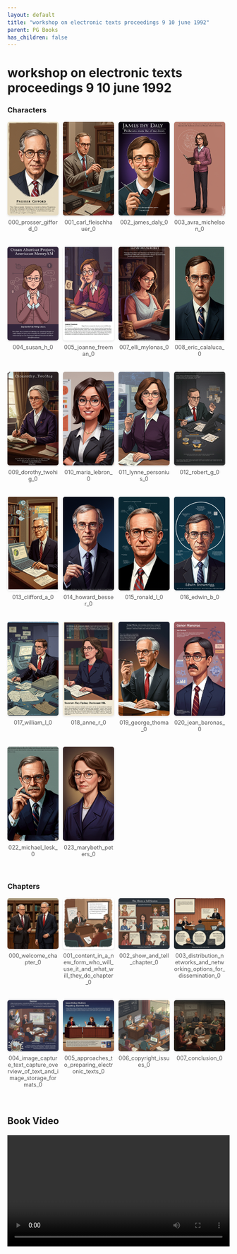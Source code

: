 ```yaml
---
layout: default
title: "workshop on electronic texts proceedings 9 10 june 1992"
parent: PG Books
has_children: false
---
```



<style>
.image-gallery {
  display: flex;
  flex-wrap: wrap;
  justify-content: space-between;
  margin-bottom: 20px;
}

.image-row {
  display: flex;
  justify-content: flex-start;
  width: 100%;
  margin-bottom: 20px;
}

.image-item {
  width: 23%;
  margin-right: 2%;
  text-align: center;
}

.image-item:last-child {
  margin-right: 0;
}

.image-item img {
  width: 100%;
  height: auto;
  object-fit: cover;
  border-radius: 5px;
  box-shadow: 0 2px 4px rgba(0,0,0,0.1);
}

.image-item p {
  margin-top: 5px;
  font-size: 0.9em;
  color: #555;
}

.video-container {
  margin: 20px 0;
}
</style>


# workshop on electronic texts proceedings 9 10 june 1992

<h3>Characters</h3>
<div class="image-gallery">
<div class="image-row">
  <div class="image-item">
    <img src="../../assets/pg_books_ai_generated_photos/workshop_on_electronic_texts_proceedings_9_10_june_1992/characters/000_prosser_gifford_0.png" alt="000_prosser_gifford_0">
    <p>000_prosser_gifford_0</p>
  </div>
  <div class="image-item">
    <img src="../../assets/pg_books_ai_generated_photos/workshop_on_electronic_texts_proceedings_9_10_june_1992/characters/001_carl_fleischhauer_0.png" alt="001_carl_fleischhauer_0">
    <p>001_carl_fleischhauer_0</p>
  </div>
  <div class="image-item">
    <img src="../../assets/pg_books_ai_generated_photos/workshop_on_electronic_texts_proceedings_9_10_june_1992/characters/002_james_daly_0.png" alt="002_james_daly_0">
    <p>002_james_daly_0</p>
  </div>
  <div class="image-item">
    <img src="../../assets/pg_books_ai_generated_photos/workshop_on_electronic_texts_proceedings_9_10_june_1992/characters/003_avra_michelson_0.png" alt="003_avra_michelson_0">
    <p>003_avra_michelson_0</p>
  </div>
</div>
<div class="image-row">
  <div class="image-item">
    <img src="../../assets/pg_books_ai_generated_photos/workshop_on_electronic_texts_proceedings_9_10_june_1992/characters/004_susan_h_0.png" alt="004_susan_h_0">
    <p>004_susan_h_0</p>
  </div>
  <div class="image-item">
    <img src="../../assets/pg_books_ai_generated_photos/workshop_on_electronic_texts_proceedings_9_10_june_1992/characters/005_joanne_freeman_0.png" alt="005_joanne_freeman_0">
    <p>005_joanne_freeman_0</p>
  </div>
  <div class="image-item">
    <img src="../../assets/pg_books_ai_generated_photos/workshop_on_electronic_texts_proceedings_9_10_june_1992/characters/007_elli_mylonas_0.png" alt="007_elli_mylonas_0">
    <p>007_elli_mylonas_0</p>
  </div>
  <div class="image-item">
    <img src="../../assets/pg_books_ai_generated_photos/workshop_on_electronic_texts_proceedings_9_10_june_1992/characters/008_eric_calaluca_0.png" alt="008_eric_calaluca_0">
    <p>008_eric_calaluca_0</p>
  </div>
</div>
<div class="image-row">
  <div class="image-item">
    <img src="../../assets/pg_books_ai_generated_photos/workshop_on_electronic_texts_proceedings_9_10_june_1992/characters/009_dorothy_twohig_0.png" alt="009_dorothy_twohig_0">
    <p>009_dorothy_twohig_0</p>
  </div>
  <div class="image-item">
    <img src="../../assets/pg_books_ai_generated_photos/workshop_on_electronic_texts_proceedings_9_10_june_1992/characters/010_maria_lebron_0.png" alt="010_maria_lebron_0">
    <p>010_maria_lebron_0</p>
  </div>
  <div class="image-item">
    <img src="../../assets/pg_books_ai_generated_photos/workshop_on_electronic_texts_proceedings_9_10_june_1992/characters/011_lynne_personius_0.png" alt="011_lynne_personius_0">
    <p>011_lynne_personius_0</p>
  </div>
  <div class="image-item">
    <img src="../../assets/pg_books_ai_generated_photos/workshop_on_electronic_texts_proceedings_9_10_june_1992/characters/012_robert_g_0.png" alt="012_robert_g_0">
    <p>012_robert_g_0</p>
  </div>
</div>
<div class="image-row">
  <div class="image-item">
    <img src="../../assets/pg_books_ai_generated_photos/workshop_on_electronic_texts_proceedings_9_10_june_1992/characters/013_clifford_a_0.png" alt="013_clifford_a_0">
    <p>013_clifford_a_0</p>
  </div>
  <div class="image-item">
    <img src="../../assets/pg_books_ai_generated_photos/workshop_on_electronic_texts_proceedings_9_10_june_1992/characters/014_howard_besser_0.png" alt="014_howard_besser_0">
    <p>014_howard_besser_0</p>
  </div>
  <div class="image-item">
    <img src="../../assets/pg_books_ai_generated_photos/workshop_on_electronic_texts_proceedings_9_10_june_1992/characters/015_ronald_l_0.png" alt="015_ronald_l_0">
    <p>015_ronald_l_0</p>
  </div>
  <div class="image-item">
    <img src="../../assets/pg_books_ai_generated_photos/workshop_on_electronic_texts_proceedings_9_10_june_1992/characters/016_edwin_b_0.png" alt="016_edwin_b_0">
    <p>016_edwin_b_0</p>
  </div>
</div>
<div class="image-row">
  <div class="image-item">
    <img src="../../assets/pg_books_ai_generated_photos/workshop_on_electronic_texts_proceedings_9_10_june_1992/characters/017_william_l_0.png" alt="017_william_l_0">
    <p>017_william_l_0</p>
  </div>
  <div class="image-item">
    <img src="../../assets/pg_books_ai_generated_photos/workshop_on_electronic_texts_proceedings_9_10_june_1992/characters/018_anne_r_0.png" alt="018_anne_r_0">
    <p>018_anne_r_0</p>
  </div>
  <div class="image-item">
    <img src="../../assets/pg_books_ai_generated_photos/workshop_on_electronic_texts_proceedings_9_10_june_1992/characters/019_george_thoma_0.png" alt="019_george_thoma_0">
    <p>019_george_thoma_0</p>
  </div>
  <div class="image-item">
    <img src="../../assets/pg_books_ai_generated_photos/workshop_on_electronic_texts_proceedings_9_10_june_1992/characters/020_jean_baronas_0.png" alt="020_jean_baronas_0">
    <p>020_jean_baronas_0</p>
  </div>
</div>
<div class="image-row">
  <div class="image-item">
    <img src="../../assets/pg_books_ai_generated_photos/workshop_on_electronic_texts_proceedings_9_10_june_1992/characters/022_michael_lesk_0.png" alt="022_michael_lesk_0">
    <p>022_michael_lesk_0</p>
  </div>
  <div class="image-item">
    <img src="../../assets/pg_books_ai_generated_photos/workshop_on_electronic_texts_proceedings_9_10_june_1992/characters/023_marybeth_peters_0.png" alt="023_marybeth_peters_0">
    <p>023_marybeth_peters_0</p>
  </div>
</div>
</div>

<h3>Chapters</h3>
<div class="image-gallery">
<div class="image-row">
  <div class="image-item">
    <img src="../../assets/pg_books_ai_generated_photos/workshop_on_electronic_texts_proceedings_9_10_june_1992/chapters/000_welcome_chapter_0.png" alt="000_welcome_chapter_0">
    <p>000_welcome_chapter_0</p>
  </div>
  <div class="image-item">
    <img src="../../assets/pg_books_ai_generated_photos/workshop_on_electronic_texts_proceedings_9_10_june_1992/chapters/001_content_in_a_new_form_who_will_use_it_and_what_will_they_do_chapter_0.png" alt="001_content_in_a_new_form_who_will_use_it_and_what_will_they_do_chapter_0">
    <p>001_content_in_a_new_form_who_will_use_it_and_what_will_they_do_chapter_0</p>
  </div>
  <div class="image-item">
    <img src="../../assets/pg_books_ai_generated_photos/workshop_on_electronic_texts_proceedings_9_10_june_1992/chapters/002_show_and_tell_chapter_0.png" alt="002_show_and_tell_chapter_0">
    <p>002_show_and_tell_chapter_0</p>
  </div>
  <div class="image-item">
    <img src="../../assets/pg_books_ai_generated_photos/workshop_on_electronic_texts_proceedings_9_10_june_1992/chapters/003_distribution_networks_and_networking_options_for_dissemination_0.png" alt="003_distribution_networks_and_networking_options_for_dissemination_0">
    <p>003_distribution_networks_and_networking_options_for_dissemination_0</p>
  </div>
</div>
<div class="image-row">
  <div class="image-item">
    <img src="../../assets/pg_books_ai_generated_photos/workshop_on_electronic_texts_proceedings_9_10_june_1992/chapters/004_image_capture_text_capture_overview_of_text_and_image_storage_formats_0.png" alt="004_image_capture_text_capture_overview_of_text_and_image_storage_formats_0">
    <p>004_image_capture_text_capture_overview_of_text_and_image_storage_formats_0</p>
  </div>
  <div class="image-item">
    <img src="../../assets/pg_books_ai_generated_photos/workshop_on_electronic_texts_proceedings_9_10_june_1992/chapters/005_approaches_to_preparing_electronic_texts_0.png" alt="005_approaches_to_preparing_electronic_texts_0">
    <p>005_approaches_to_preparing_electronic_texts_0</p>
  </div>
  <div class="image-item">
    <img src="../../assets/pg_books_ai_generated_photos/workshop_on_electronic_texts_proceedings_9_10_june_1992/chapters/006_copyright_issues_0.png" alt="006_copyright_issues_0">
    <p>006_copyright_issues_0</p>
  </div>
  <div class="image-item">
    <img src="../../assets/pg_books_ai_generated_photos/workshop_on_electronic_texts_proceedings_9_10_june_1992/chapters/007_conclusion_0.png" alt="007_conclusion_0">
    <p>007_conclusion_0</p>
  </div>
</div>
</div>

<h2>Book Video</h2>
<div class="video-container">
  <video controls width="100%">
    <source src="../../assets/pg_books_ai_generated_videos/workshop_on_electronic_texts_proceedings_9_10_june_1992.mp4" type="video/mp4">
    Your browser does not support the video tag.
  </video>
</div>

